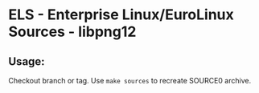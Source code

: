 # ELS - Enterprise Linux/EuroLinux Sources - libpng12
 
## Usage:
  Checkout branch or tag. Use `make sources` to recreate  SOURCE0 archive.
